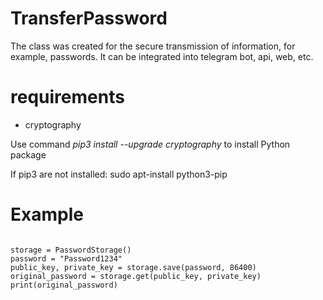 # TransferPassword

The class was created for the secure transmission of information, for example, passwords. It can be integrated into telegram bot, api, web, etc.

# requirements
- cryptography

Use command *pip3 install --upgrade cryptography* to install Python package

If pip3 are not installed: sudo apt-install python3-pip

# Example
<code>
storage = PasswordStorage()
password = "Password1234"
public_key, private_key = storage.save(password, 86400)
original_password = storage.get(public_key, private_key)
print(original_password)
</code>
